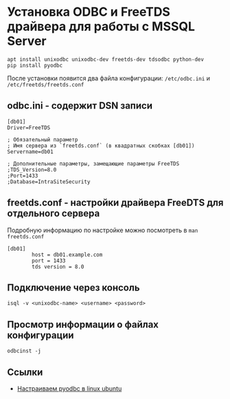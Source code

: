 # Установка ODBC и FreeTDS драйвера для работы с MSSQL Server

```
apt install unixodbc unixodbc-dev freetds-dev tdsodbc python-dev
pip install pyodbc
```

После установки появится два файла конфигурации:
`/etc/odbc.ini` и `/etc/freetds/freetds.conf`

## odbc.ini - содержит DSN записи

```
[db01]
Driver=FreeTDS

; Обязательный параметр
; Имя сервера из `freetds.conf` (в квадратных скобках [db01])
Servername=db01

; Дополнительные параметры, замещающие параметры FreeTDS
;TDS_Version=8.0
;Port=1433
;Database=IntraSiteSecurity

```

## freetds.conf - настройки драйвера FreeDTS для отдельного сервера

Подробную информацию по настройке можно посмотреть в `man freetds.conf`

```
[db01]
        host = db01.example.com
        port = 1433
        tds version = 8.0
```


## Подключение через консоль

`isql -v <unixodbc-name> <username> <password>`


## Просмотр информации о файлах конфигурации

`odbcinst -j`


## Ссылки

* [Настраиваем pyodbc в linux ubuntu](http://www.py-my.ru/post/50fe762371144856ca000006)
